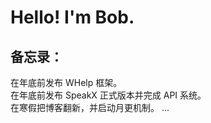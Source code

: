 # Hello! I'm Bob.
## 备忘录：   
在年底前发布 WHelp 框架。   
在年底前发布 SpeakX 正式版本并完成 API 系统。   
在寒假把博客翻新，并启动月更机制。
...
